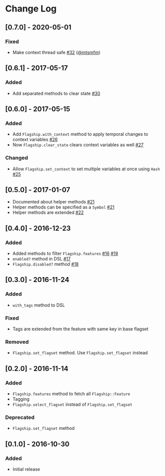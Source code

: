 # Change Log

## [0.7.0] - 2020-05-01

### Fixed

- Make context thread safe [#32](https://github.com/yuya-takeyama/flagship/pull/32) ([@mtsmfm](https://github.com/mtsmfm))

## [0.6.1] - 2017-05-17

### Added

- Add separated methods to clear state [#30](https://github.com/yuya-takeyama/flagship/pull/30)

## [0.6.0] - 2017-05-15

### Added

- Add `Flagship.with_context` method to apply temporal changes to context variables [#26](https://github.com/yuya-takeyama/flagship/pull/26)
- Now `Flagship.clear_state` clears context variables as well [#27](https://github.com/yuya-takeyama/flagship/pull/27)

### Changed

- Allow `Flagship.set_context` to set multiple variables at once using `Hash` [#25](https://github.com/yuya-takeyama/flagship/pull/25)

## [0.5.0] - 2017-01-07

- Documented about helper methods [#21](https://github.com/yuya-takeyama/flagship/pull/21)
- Helper methods can be specified as a `Symbol` [#21](https://github.com/yuya-takeyama/flagship/pull/21)
- Helper methods are extended [#22](https://github.com/yuya-takeyama/flagship/pull/22)

## [0.4.0] - 2016-12-23

### Added

- Added methods to filter `Flagship.features` [#16](https://github.com/yuya-takeyama/flagship/pull/16) [#19](https://github.com/yuya-takeyama/flagship/pull/19)
- `enabled?` method in DSL [#17](https://github.com/yuya-takeyama/flagship/pull/17)
- `Flagship.disabled?` method [#18](https://github.com/yuya-takeyama/flagship/pull/18)

## [0.3.0] - 2016-11-24

### Added

- `with_tags` method to DSL

### Fixed

- Tags are extended from the feature with same key in base flagset

### Removed

- `Flagship.set_flagset` method. Use `Flagship.set_flagset` instead

## [0.2.0] - 2016-11-14

### Added

- `Flagship.features` method to fetch all `Flagship::Feature`
- Tagging
- `Flagship.select_flagset` instead of `Flagship.set_flagset`

### Deprecated

- `Flagship.set_flagset` method

## [0.1.0] - 2016-10-30

### Added

- Initial release

